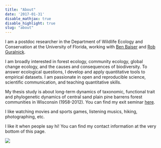 ```yaml
---
title: "About"
date: '2017-01-31'
disable_mathjax: true
disable_highlight: true
slug: "about"
---
```


I am a postdoc researcher in the Department of Wildlife Ecology and Conservation at the University of Florida, working with [Ben Baiser](http://www.wec.ufl.edu/faculty/baiser) and [Rob Guralnick](https://sites.google.com/site/robgur/).

I am broadly interested in forest ecology, community ecology, global change ecology, and the causes and consequences of biodiversity. To answer ecological questions, I develop and apply quantitative tools to empirical datasets. I am passionate in open and reproducible science, scientific communication, and teaching quantitative skills.

My thesis study is about long-term dynamics of taxonomic, functional trait and phylogenetic dynamics of central sand plain pine barrens forest communities in Wisconsin (1958-2012). You can find my exit seminar [here](https://www.youtube.com/watch?v=53PN-ckOYyk).

I like watching movies and sports games, listening musics, hiking, photographing, etc.

I like it when people say hi! You can find my contact information at the very bottom of this page.

![](/images/li.jpg)
